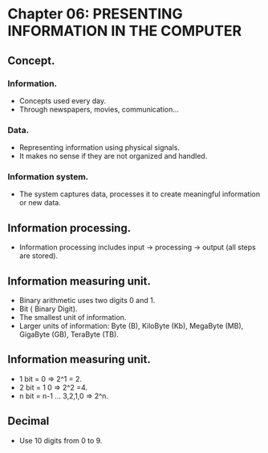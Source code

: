# Chapter 06: PRESENTING INFORMATION IN THE COMPUTER
## Concept.
### Information.
- Concepts used every day.
- Through newspapers, movies, communication...
### Data.
- Representing information using physical signals.
- It makes no sense if they are not organized and handled.
### Information system.
- The system captures data, processes it to create meaningful information or new data.
## Information processing.
- Information processing includes input -> processing -> output (all steps are stored).
## Information measuring unit.
- Binary arithmetic uses two digits 0 and 1.
- Bit ( Binary Digit).
- The smallest unit of information.
- Larger units of information: Byte (B), KiloByte (Kb), MegaByte (MB), GigaByte (GB), TeraByte (TB).
## Information measuring unit.
- 1 bit = 0 => 2^1 = 2.
- 2 bit = 1 0 => 2^2 =4.
- n bit =  n-1 ... 3,2,1,0 => 2^n.
## Decimal
- Use 10 digits from 0 to 9.
